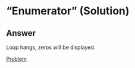 # “Enumerator” (Solution)

## Answer

Loop hangs, zeros will be displayed.

[Problem](./Enumerator-P.md)